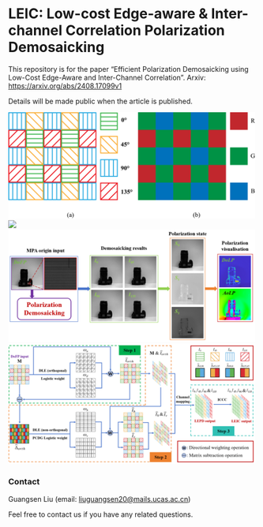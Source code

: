 # LEIC:  Low-cost Edge-aware & Inter-channel Correlation Polarization Demosaicking

This repository is for the paper “Efficient Polarization Demosaicking using Low-Cost Edge-Aware and Inter-Channel Correlation”.
Arxiv: https://arxiv.org/abs/2408.17099v1

Details will be made public when the article is published.

<img src="https://github.com/lgs195/LEIC-LEPD/blob/main/images/PFA_CFA.png" width="500px">
<img src="https://github.com/lgs195/LEIC-LEPD/blob/main/images/dataset3.png" width="500px">
<img src="https://github.com/lgs195/LEIC-LEPD/blob/main/images/pola_demosaic.png" width="500px">
<img src="https://github.com/lgs195/LEIC-LEPD/blob/main/images/LEIC.png" width="500px">



### Contact
Guangsen Liu (email: liuguangsen20@mails.ucas.ac.cn)

Feel free to contact us if you have any related questions.
